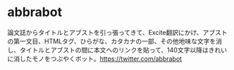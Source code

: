 abbrabot
========

論文誌からタイトルとアブストを引っ張ってきて、Excite翻訳にかけ、アブストの第一文目、HTMLタグ、ひらがな、カタカナの一部、その他地味な文字を消し、タイトルとアブストの間に本文へのリンクを貼って、140文字以降はきれいに消したモノをつぶやくボット。https://twitter.com/abbrabot
